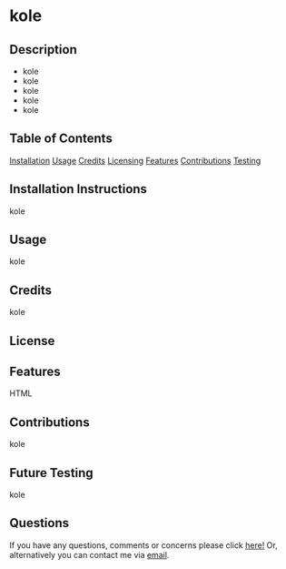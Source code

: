 # kole

## Description
- kole
- kole
- kole
- kole
- kole

## Table of Contents
[Installation](##Installation)
[Usage](##Usage)
[Credits](##Credits)
[Licensing](##License)
[Features](##Features)
[Contributions](##Contributions)
[Testing](##Future)

## Installation Instructions
kole

## Usage
kole

## Credits
kole

## License


## Features
HTML

## Contributions
kole

## Future Testing
kole

## Questions
If you have any questions, comments or concerns please click [here!](https://github.com/kole)
Or, alternatively you can contact me via [email](kole).
